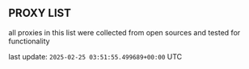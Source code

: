 ## PROXY LIST

all proxies in this list were collected from open sources and tested for functionality

last update: `2025-02-25 03:51:55.499689+00:00` UTC